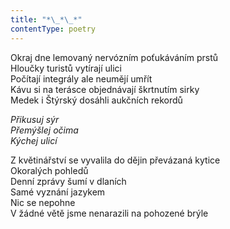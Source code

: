 ```yaml
---
title: "*\_*\_*"
contentType: poetry
---
```


<section>

Okraj dne lemovaný nervózním poťukáváním prstů  
Hloučky turistů vytírají ulici  
Počítají integrály ale neumějí umřít  
Kávu si na terásce objednávají škrtnutím sirky  
Medek i Štýrský dosáhli aukčních rekordů

_Přikusuj sýr  
Přemýšlej očima  
Kýchej ulicí_

</section>

<section>

Z květinářství se vyvalila do dějin převázaná kytice  
Okoralých pohledů  
Denní zprávy šumí v dlaních  
Samé vyznání jazykem  
Nic se nepohne  
V žádné větě jsme nenarazili na pohozené brýle

</section>
